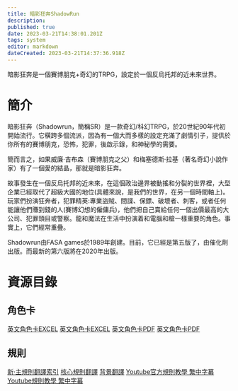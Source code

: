 ```yaml
---
title: 暗影狂奔ShadowRun
description: 
published: true
date: 2023-03-21T14:38:01.201Z
tags: system
editor: markdown
dateCreated: 2023-03-21T14:37:36.918Z
---
```


暗影狂奔是一個賽博朋克+奇幻的TRPG，設定於一個反烏托邦的近未來世界。

# 簡介

暗影狂奔（Shadowrun，簡稱SR）是一款奇幻/科幻TRPG，於20世紀90年代初開始流行。它橫跨多個流派，因為有一個大而多樣的設定充滿了劇情引子，提供於你所有的賽博朋克，恐怖，犯罪，後啟示錄，和神秘學的需要。

簡而言之，如果威廉·吉布森（賽博朋克之父）和梅塞德斯·拉基（著名奇幻小說作家）有了一個愛的結晶，那就是暗影狂奔。

故事發生在一個反烏托邦的近未來，在這個政治邊界被動搖和分裂的世界裡，大型企業已經取代了超級大國的地位(具體來說，是我們的世界，在另一個時間軸上)。玩家們扮演狂奔者，犯罪精英:專業盜賊、間諜、保鏢、破壞者、刺客，或者任何能讓他們賺到錢的人(賽博幻想的僱傭兵)，他們把自己賣給任何一個出價最高的大公司、犯罪頭目或警察。龍和魔法在生活中扮演着和電腦和槍一樣重要的角色。事實上，它們經常重疊。

Shadowrun由FASA games於1989年創建。目前，它已經是第五版了，由催化劑出版。而最新的第六版將在2020年出版。


# 資源目錄
## 角色卡
 [英文角色卡EXCEL](https://drive.google.com/file/d/1d0hTO57FEi4If6heERtnxhc2eqB2_vFg/view)
 [英文角色卡EXCEL](https://drive.google.com/file/d/18meZd59GPM8ldPQA1re_UL2f8CzuDAKi/view)
 [英文角色卡PDF](https://www.shadowruntabletop.com/wp-content/uploads/Downloads/CAT27000_Shadowrun%205_CharacterSheet.pdf)
 [英文角色卡PDF](http://blog.homoeoteleuton.com/wp-content/uploads/2013/07/ShadowrunFormFillableCS25a.pdf)

## 規則
 [新·主規則翻譯索引](http://www.goddessfantasy.net/bbs/index.php?topic=90917.0)
 [核心規則翻譯](https://trow.cc/board/showtopic=25305)
 [背景翻譯](https://site.douban.com/248518/widget/notes/18060472/note/472522320/)
 [Youtube官方規則教學 繁中字幕](https://www.youtube.com/watch?v=QvEEmCPQgy8&list=PLcS__l3P8LYnFgLciVG8Pxm9T2h1HbMmr)
 [Youtube規則教學 繁中字幕](https://www.youtube.com/playlist?list=PLmlAiLD6dwbGAGRoi5IhyTi8qlLgLj27U)
